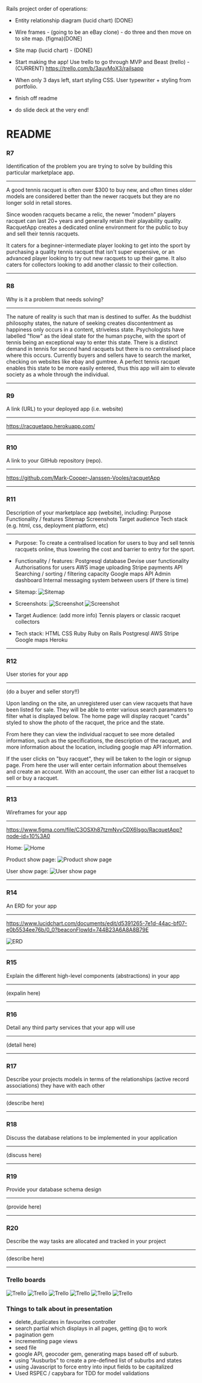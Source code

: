 Rails project order of operations:
- Entity relationship diagram (lucid chart) (DONE)
- Wire frames - (going to be an eBay clone) - do three and then move on to site map. (figma)(DONE)
- Site map (lucid chart) - (DONE)
- Start making the app! Use trello to go through MVP and Beast (trello) - (CURRENT)
https://trello.com/b/3auvMoX3/railsapp
- When only 3 days left, start styling CSS. User typewriter + styling from portfolio.

- finish off readme
- do slide deck at the very end!


# README

### R7 
Identification of the problem you are trying to solve by building this particular marketplace app.

---

A good tennis racquet is often over $300 to buy new, and often times older models are considered better than the newer racquets but they are no longer sold in retail stores. 

Since wooden racquets became a relic, the newer "modern" players racquet can last 20+ years and generally retain their playability quality. RacquetApp creates a dedicated online environment for the public to buy and sell their tennis racquets.

It caters for a beginner-intermediate player looking to get into the sport by purchasing a quality tennis racquet that isn't super expensive, or an advanced player looking to try out new racquets to up their game.  It also caters for collectors looking to add another classic to their collection.

---

### R8
Why is it a problem that needs solving?

---

The nature of reality is such that man is destined to suffer. As the buddhist philosophy states, the nature of seeking creates discontentment as happiness only occurs in a content, striveless state. Psychologists have labelled "flow" as the ideal state for the human psyche, with the sport of tennis being an exceptional way to enter this state. There is a distinct demand in tennis for second hand racquets but there is no centralised place where this occurs. Currently buyers and sellers have to search the market, checking on websites like ebay and gumtree. A perfect tennis racquet enables this state to be more easily entered, thus this app will aim to elevate society as a whole through the individual. 

---

### R9
A link (URL) to your deployed app (i.e. website)

---

https://racquetapp.herokuapp.com/

---

### R10
A link to your GitHub repository (repo).

---
https://github.com/Mark-Cooper-Janssen-Vooles/racquetApp

---

### R11
Description of your marketplace app (website), including:
Purpose
Functionality / features
Sitemap
Screenshots
Target audience
Tech stack (e.g. html, css, deployment platform, etc)

---

* Purpose: 
To create a centralised location for users to buy and sell tennis racquets online, thus lowering the cost and barrier to entry for the sport. 

* Functionality / features: 
Postgresql database
Devise user functionality
Authorisations for users
AWS image uploading
Stripe payments API
Searching / sorting / filtering capacity
Google maps API
Admin dashboard
Internal messaging system between users (if there is time)

* Sitemap:
![Sitemap](/docs/sitemap_racquetapp.png "Sitemap")

* Screenshots: 
![Screenshot](/docs/screenshot1.png "Screenshot")
![Screenshot](/docs/screenshot2.png "Screenshot")

* Target Audience: 
(add more info)
Tennis players or classic racquet collectors

* Tech stack:
HTML
CSS
Ruby
Ruby on Rails
Postgresql
AWS
Stripe
Google maps
Heroku

---

### R12

User stories for your app

---

(do a buyer and seller story!!)

Upon landing on the site, an unregistered user can view racquets that have been listed for sale. They will be able to enter various search paramaters to filter what is displayed below. The home page will display racquet "cards" styled to show the photo of the racquet, the price and the state. 

From here they can view the individual racquet to see more detailed information, such as the specifications, the description of the racquet, and more information about the location, including google map API information. 

If the user clicks on "buy racquet", they will be taken to the login or signup page. From here the user will enter certain information about themselves and create an account. With an account, the user can either list a racquet to sell or buy a racquet. 

---

### R13

Wireframes for your app

---

https://www.figma.com/file/C3OSXh87tzmNvvCDX6Isgo/RacquetApp?node-id=10%3A0

Home: 
![Home](/docs/home.png "Home")

Product show page: 
![Product show page](/docs/product_show.png "Product show page")

User show page:
![User show page](/docs/user_show.png "User show page")

---

### R14

An ERD for your app

---

https://www.lucidchart.com/documents/edit/d5391265-7e1d-44ac-bf07-e0b5534ee76b/0_0?beaconFlowId=744B23A6A8A8B79E

![ERD](/docs/RacquetApp.png "ERD")

---

### R15 

Explain the different high-level components (abstractions) in your app

---

(expalin here)

---

### R16

Detail any third party services that your app will use

---

(detail here)

---

### R17

Describe your projects models in terms of the relationships (active record associations) they have with each other

---

(describe here)

---

### R18

Discuss the database relations to be implemented in your application

---

(discuss here)

---

### R19

Provide your database schema design

---

(provide here)

---

### R20

Describe the way tasks are allocated and tracked in your project

---

(describe here)

---

### Trello boards

![Trello](/docs/trello1.png "Trello")
![Trello](/docs/trello2.png "Trello")
![Trello](/docs/trello3.png "Trello")
![Trello](/docs/trello4.png "Trello")
![Trello](/docs/trello5.png "Trello")
![Trello](/docs/trello6.png "Trello")

### Things to talk about in presentation
- delete_duplicates in favourites controller
- search partial which displays in all pages, getting @q to work
- pagination gem
- incrementing page views
- seed file
- google API, geocoder gem, generating maps based off of suburb.
- using "Ausburbs" to create a pre-defined list of suburbs and states 
- using Javascript to force entry into input fields to be capitalized 
- Used RSPEC / capybara for TDD for model validations